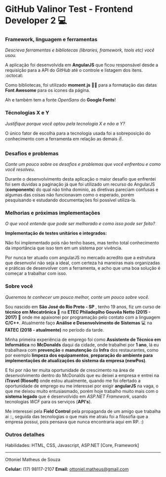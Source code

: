 # GitHub Valinor Test - Frontend Developer 2 :computer:

### Framework, linguagem e ferramentas
_Descreva ferramentas e bibliotecas (libraries, framework, tools etc) você usou._

A aplicação foi desenvolvida em **AngularJS** que ficou responsável desde a requisição para a API do _GitHub_ até o controle e listagem dos itens. :octocat:

Como bibliotecas, foi utilizado **moment.js** :date::alarm_clock: para a formatação das datas **Font Awesome** para os ícones da página. 

Ah e também tem a fonte *OpenSans* do **Google Fonts**!

### Técnologias X e Y
_Justifique porque você optou pela tecnologia X e não a Y?_

O único fator de escolha para a tecnologia usada foi a sobreposição do conhecimento com a ferramenta em relação as demais :v:.

### Desafios e problemas
_Conte um pouco sobre os desafios e problemas que você enfrentou e como você resolveu._

Durante o desenvolvimento desta aplicação o maior desafio que enfrentei foi sem duvidas a paginação já que foi utilizado um recurso do AngularJS (**components**) do qual não tinha dominio, as diretivas pareciam confusas e algumas das coisas não funcionavam como o esperado, porém pesquisando e estudando documentações foi possível utiliza-la.

### Melhorias e próximas implementações
_O que você entende que pode ser melhorado e como isso pode ser feito?_

**Implementação de testes unitários e integrados:**

Não foi implementado pois não tenho bases, mas tenho total conhecimento da importância que isso tem em um sistema por vivência.

Por nunca ter atuado com angularJS no mercado acredito que a estrutura que desenvolvi não seja a ideal, com certeza há maneiras mais organizadas e práticas de desenvolver com a ferramenta, e acho que uma boa solução é começar a trabalhar com isso.

### Sobre você
_Queremos te conhecer um pouco melhor, conte um pouco sobre você._

Sou nascido em **São José do Rio Preto - SP** , tenho 19 anos, fiz um curso de **técnico em Mecatrônica** :robot: na **ETEC Philadeplho Gouvêa Netto (2015 - 2017)** :school: onde me apaixonei por programação pelo contato com a linguagem **C/C++**. Atualmente faço **Análise e Desenvolvimento de Sistemas** :computer: na **FATEC (2018 - atualmente)** no período da tarde.

Minha primeira experiência de emprego foi como **Assistente de Técnico em Informática** no **McDonalds** daqui da cidade, onde trabalhei por **1 ano**, lá eu trabalhava com **prevenção** e **manutenção** da **Infra** dos restaurantes, como por exemplo **limpeza dos equipamentos**, **preparação do ambiente para implementações de atualizações do sistema da empresa (newPos)**. 

E foi por não ter muita oportunidade de crescimento na área de desenvolvimento dentro do McDonalds que eu deixei a empresa e entrei na **iTravel (Riosoft)** onde estou atualmente, quando me foi ofertado a oportunidade de emprego eu me interessei por exigir **angularJS** na vaga, o que me deixou muito entusiasmado, porém hoje trabalho muito mais com o **sistema legado** que é desenvolvido em _ASP.NET Framework_, usando tecnologias _WCF_ para os serviços (**API's**).

Me interessei pela **Field Control** pela propaganda de um amigo que trabalha ai ::, seguida das tecnologias o que mais me atraiu foi a filosofia que a empresa possui, pois pensava que nunca encontraria aqui em RP. :)

### Outros detalhes

Habilidades: HTML, CSS, Javascript, ASP.NET [Core, Framework]

---

Ottoniel Matheus de Souza

**Celular:** (17) 98117-2107
**Email:** ottoniel.matheus@gmail.com



